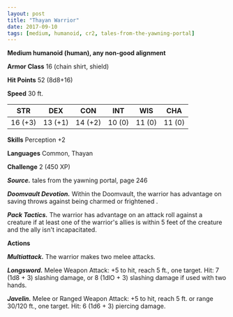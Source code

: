 ```yaml
---
layout: post
title: "Thayan Warrior"
date: 2017-09-10
tags: [medium, humanoid, cr2, tales-from-the-yawning-portal]
---
```


**Medium humanoid (human), any non-good alignment**

**Armor Class** 16 (chain shirt, shield)

**Hit Points** 52 (8d8+16)

**Speed** 30 ft.

|   STR   |   DEX   |   CON   |   INT   |   WIS   |   CHA   |
|:-----:|:-----:|:-----:|:-----:|:-----:|:-----:|
| 16 (+3) | 13 (+1) | 14 (+2) | 10 (0) | 11 (0) | 11 (0) |

**Skills** Perception +2

**Languages** Common, Thayan

**Challenge** 2 (450 XP)

***Source.*** tales from the yawning portal,  page 246

***Doomvault Devotion.*** Within the Doomvault, the warrior has advantage on saving throws against being charmed or frightened .

***Pack Tactics.*** The warrior has advantage on an attack roll against a creature if at least one of the warrior's allies is within 5 feet of the creature and the ally isn't incapacitated.

**Actions**

***Multiattack.*** The warrior makes two melee attacks.

***Longsword.*** Melee Weapon Attack: +5 to hit, reach 5 ft., one target. Hit: 7 (1d8 + 3) slashing damage, or 8 (1dlO + 3) slashing damage if used with two hands.

***Javelin.*** Melee or Ranged Weapon Attack: +5 to hit, reach 5 ft. or range 30/120 ft., one target. Hit: 6 (1d6 + 3) piercing damage.

